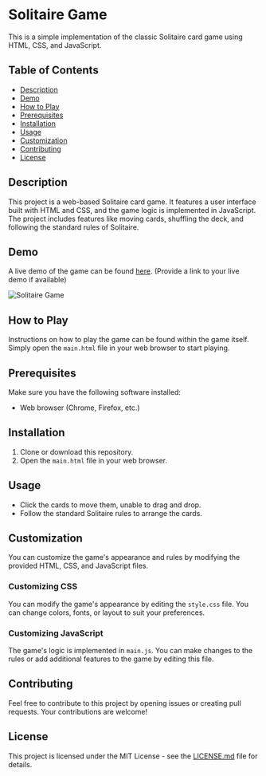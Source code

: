 # Solitaire Game

This is a simple implementation of the classic Solitaire card game using HTML, CSS, and JavaScript.

## Table of Contents

- [Description](#description)
- [Demo](#demo)
- [How to Play](#how-to-play)
- [Prerequisites](#prerequisites)
- [Installation](#installation)
- [Usage](#usage)
- [Customization](#customization)
- [Contributing](#contributing)
- [License](#license)

## Description

This project is a web-based Solitaire card game. It features a user interface built with HTML and CSS, and the game logic is implemented in JavaScript. The project includes features like moving cards, shuffling the deck, and following the standard rules of Solitaire.

## Demo

A live demo of the game can be found [here](#). (Provide a link to your live demo if available)

![Solitaire Game](screenshot.png)

## How to Play

Instructions on how to play the game can be found within the game itself. Simply open the `main.html` file in your web browser to start playing.

## Prerequisites

Make sure you have the following software installed:

- Web browser (Chrome, Firefox, etc.)

## Installation

1. Clone or download this repository.
2. Open the `main.html` file in your web browser.

## Usage

- Click the cards to move them, unable to drag and drop.
- Follow the standard Solitaire rules to arrange the cards.

## Customization

You can customize the game's appearance and rules by modifying the provided HTML, CSS, and JavaScript files.

### Customizing CSS

You can modify the game's appearance by editing the `style.css` file. You can change colors, fonts, or layout to suit your preferences.

### Customizing JavaScript

The game's logic is implemented in `main.js`. You can make changes to the rules or add additional features to the game by editing this file.

## Contributing

Feel free to contribute to this project by opening issues or creating pull requests. Your contributions are welcome!

## License

This project is licensed under the MIT License - see the [LICENSE.md](LICENSE.md) file for details.
